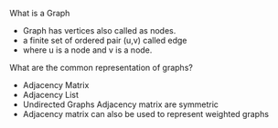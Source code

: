 What is a Graph 
 - Graph has vertices also called as nodes.
 - a finite set of ordered pair (u,v) called edge 
 - where u is a node and v is a node. 

What are the common representation of graphs?
 - Adjacency Matrix 
 - Adjacency List 
 - Undirected Graphs Adjacency matrix are symmetric 
 - Adjacency matrix can also be used to represent weighted graphs 
